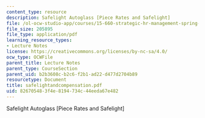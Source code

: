 ```yaml
---
content_type: resource
description: Safelight Autoglass [Piece Rates and Safelight]
file: /ol-ocw-studio-app/courses/15-660-strategic-hr-management-spring-2003/826705483f4e8194734c44eeda67e482_safelightandcompensation.pdf
file_size: 205895
file_type: application/pdf
learning_resource_types:
- Lecture Notes
license: https://creativecommons.org/licenses/by-nc-sa/4.0/
ocw_type: OCWFile
parent_title: Lecture Notes
parent_type: CourseSection
parent_uid: b2b3608c-b2c6-f2b1-ad22-d477d2704b89
resourcetype: Document
title: safelightandcompensation.pdf
uid: 82670548-3f4e-8194-734c-44eeda67e482
---
```

Safelight Autoglass [Piece Rates and Safelight]